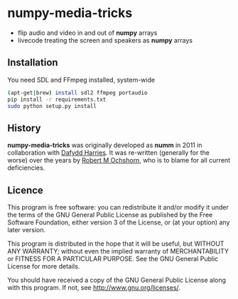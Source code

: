 # numpy-media-tricks

- flip audio and video in and out of **numpy** arrays
- livecode treating the screen and speakers as **numpy** arrays

## Installation

You need SDL and FFmpeg installed, system-wide

```sh
(apt-get|brew) install sdl2 ffmpeg portaudio
pip install -r requirements.txt
sudo python setup.py install
```

## History

**numpy-media-tricks** was originally developed as **numm** in
2011 in collaboration with [Dafydd Harries](http://rhydd.org).
It was re-written (generally for the worse) over the years by
[Robert M Ochshorn](http://rmozone.com), who is to blame for
all current deficiencies.

## Licence

This program is free software: you can redistribute it and/or modify
it under the terms of the GNU General Public License as published by
the Free Software Foundation, either version 3 of the License, or (at
your option) any later version.

This program is distributed in the hope that it will be useful, but
WITHOUT ANY WARRANTY; without even the implied warranty of
MERCHANTABILITY or FITNESS FOR A PARTICULAR PURPOSE. See the GNU
General Public License for more details.

You should have received a copy of the GNU General Public License
along with this program. If not, see <http://www.gnu.org/licenses/>.
